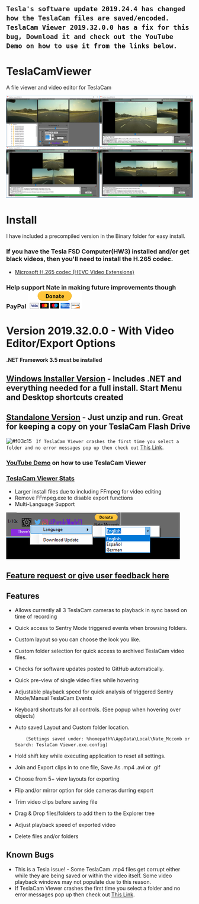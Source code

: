## `Tesla's software update 2019.24.4 has changed how the TeslaCam files are saved/encoded. TeslaCam Viewer 2019.32.0.0 has a fix for this bug, Download it and check out the YouTube Demo on how to use it from the links below.` 

# TeslaCamViewer  
A file viewer and video editor for TeslaCam

[![TeslaCamViewer](https://github.com/NateMccomb/TeslaCamViewer/raw/master/TeslaCam%20Viewer/Resources/TeslaCamViewer-2019.24.1.png)](https://youtu.be/6n0JWAkoJaE)

Install
======================================
I have included a precompiled version in the Binary folder for easy install.

### If you have the Tesla FSD Computer(HW3) installed and/or get black videos, then you'll need to install the H.265 codec. 

* [Microsoft H.265 codec (HEVC Video Extensions)](https://www.microsoft.com/en-us/p/hevc-video-extensions-from-device-manufacturer/9n4wgh0z6vhq?irgwc=1&OCID=AID681541_aff_7593_159229&tduid=%28ir_wJC0gNTClQca0BAzqwxkEXPhUkjTGXQhW1412Y0%29%287593%29%28159229%29%28%29%28UUwpUdUnU56397YYwYd%29&irclickid=wJC0gNTClQca0BAzqwxkEXPhUkjTGXQhW1412Y0&activetab=pivot%3Aoverviewtab)

### Help support Nate in making future improvements though PayPal [![Donate](https://github.com/NateMccomb/TeslaCamViewer/raw/master/TeslaCam%20Viewer/Resources/btn_donateCC_LG.gif)](https://www.paypal.com/cgi-bin/webscr?cmd=_s-xclick&hosted_button_id=8UKFUQCU9476N&source=url)

Version 2019.32.0.0 - With Video Editor/Export Options
======================================
#### .NET Framework 3.5 must be installed
## [Windows Installer Version](https://github.com/NateMccomb/TeslaCamViewer/raw/master/Binary/Installer-TeslaCamViewer-2019.32.0.0.zip) - Includes .NET and everything needed for a full install. Start Menu and Desktop shortcuts created
                    
## [Standalone Version](https://github.com/NateMccomb/TeslaCamViewer/raw/master/Binary/Standalone-TeslaCamViewer-2019.32.0.0.zip) - Just unzip and run. Great for keeping a copy on your TeslaCam Flash Drive

![#f03c15](https://placehold.it/15/f03c15/000000?text=+) ` If TeslaCam Viewer crashes the first time you select a folder and no error messages pop up then check out` [This Link](https://github.com/NateMccomb/TeslaCamViewer/issues/2#issuecomment-514275810).

### [YouTube Demo](https://youtu.be/6n0JWAkoJaE) on how to use TeslaCam Viewer

### [TeslaCam Viewer Stats](https://docs.google.com/spreadsheets/d/1QExW5ax8b3OHAjb-edN6RNC_9lUsP0ZlznMPyr7h_mI/preview#gid=1111298063) 

* Larger install files due to including FFmpeg for video editing
* Remove FFmpeg.exe to disable export functions
* Multi-Language Support 

![Multi-Language](https://github.com/NateMccomb/TeslaCamViewer/raw/master/TeslaCam%20Viewer/Resources/TeslaCam%20Viewer%20Language%20Selection.png)

## [Feature request or give user feedback here](https://docs.google.com/forms/d/e/1FAIpQLScl0Eg_RRAbHcJf2tBZ42SrP5RkOWo1xrL4O763WsmPCgqXWA/viewform)


Features
--------
* Allows currently all 3 TeslaCam cameras to playback in sync based on time of recording
* Quick access to Sentry Mode triggered events when browsing folders.
* Custom layout so you can choose the look you like. 
* Custom folder selection for quick access to archived TeslaCam video files.
* Checks for software updates posted to GitHub automatically.
* Quick pre-view of single video files while hovering
* Adjustable playback speed for quick analysis of triggered Sentry Mode/Manual TeslaCam Events
* Keyboard shortcuts for all controls.  (See popup when hovering over objects)
* Auto saved Layout and Custom folder location. 

          (Settings saved under: %homepath%\AppData\Local\Nate_Mccomb or Search: TeslaCam Viewer.exe.config)
* Hold shift key while executing application to reset all settings.
* Join and Export clips in to one file, Save As .mp4 .avi or .gif
* Choose from 5+ view layouts for exporting  
* Flip and/or mirror option for side cameras durring export
* Trim video clips before saving file
* Drag & Drop files/folders to add them to the Explorer tree
* Adjust playback speed of exported video
* Delete files and/or folders

Known Bugs
-------
* This is a Tesla issue! - Some TeslaCam .mp4 files get corrupt either while they are being saved or within the video itself. Some video playback windows may not populate due to this reason. 
* If TeslaCam Viewer crashes the first time you select a folder and no error messages pop up then check out [This Link](https://github.com/NateMccomb/TeslaCamViewer/issues/2#issuecomment-514275810).
